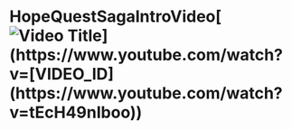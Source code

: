 # HopeQuestSagaIntroVideo[![Video Title](https://img.youtube.com/vi/[VIDEO_ID](https://www.youtube.com/watch?v=tEcH49nIboo)/0.jpg)](https://www.youtube.com/watch?v=[VIDEO_ID](https://www.youtube.com/watch?v=tEcH49nIboo))
